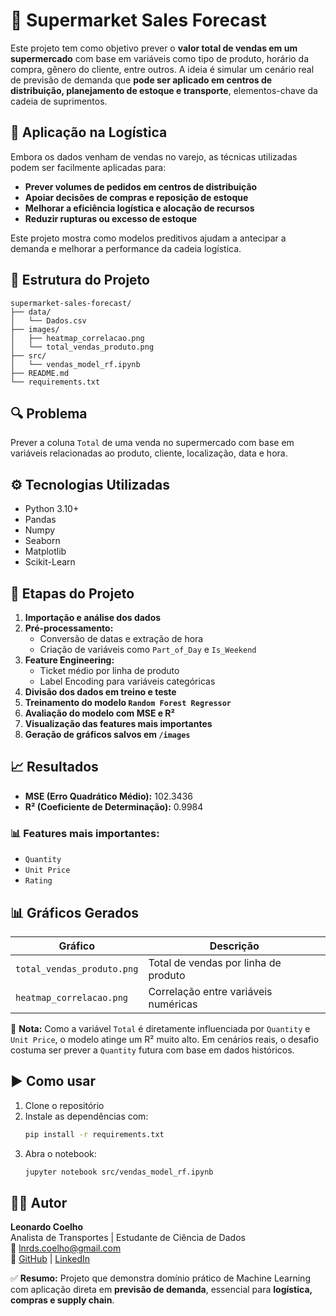 # 🛒 Supermarket Sales Forecast

Este projeto tem como objetivo prever o **valor total de vendas em um supermercado** com base em variáveis como tipo de produto, horário da compra, gênero do cliente, entre outros. A ideia é simular um cenário real de previsão de demanda que **pode ser aplicado em centros de distribuição, planejamento de estoque e transporte**, elementos-chave da cadeia de suprimentos.

## 🎯 Aplicação na Logística

Embora os dados venham de vendas no varejo, as técnicas utilizadas podem ser facilmente aplicadas para:

- **Prever volumes de pedidos em centros de distribuição**
- **Apoiar decisões de compras e reposição de estoque**
- **Melhorar a eficiência logística e alocação de recursos**
- **Reduzir rupturas ou excesso de estoque**

Este projeto mostra como modelos preditivos ajudam a antecipar a demanda e melhorar a performance da cadeia logística.

## 📁 Estrutura do Projeto

```
supermarket-sales-forecast/
├── data/
│   └── Dados.csv
├── images/
│   ├── heatmap_correlacao.png
│   └── total_vendas_produto.png
├── src/
│   └── vendas_model_rf.ipynb
├── README.md
└── requirements.txt
```

## 🔍 Problema

Prever a coluna `Total` de uma venda no supermercado com base em variáveis relacionadas ao produto, cliente, localização, data e hora.

## ⚙️ Tecnologias Utilizadas

- Python 3.10+
- Pandas  
- Numpy  
- Seaborn  
- Matplotlib  
- Scikit-Learn  

## 🚀 Etapas do Projeto

1. **Importação e análise dos dados**
2. **Pré-processamento:**
   - Conversão de datas e extração de hora
   - Criação de variáveis como `Part_of_Day` e `Is_Weekend`
3. **Feature Engineering:**
   - Ticket médio por linha de produto
   - Label Encoding para variáveis categóricas
4. **Divisão dos dados em treino e teste**
5. **Treinamento do modelo `Random Forest Regressor`**
6. **Avaliação do modelo com MSE e R²**
7. **Visualização das features mais importantes**
8. **Geração de gráficos salvos em `/images`**

## 📈 Resultados

- **MSE (Erro Quadrático Médio):** 102.3436  
- **R² (Coeficiente de Determinação):** 0.9984  

### 📊 Features mais importantes:
- `Quantity`
- `Unit Price`
- `Rating`

## 📊 Gráficos Gerados

| Gráfico                        | Descrição                                      |
|-------------------------------|-----------------------------------------------|
| `total_vendas_produto.png`    | Total de vendas por linha de produto          |
| `heatmap_correlacao.png`      | Correlação entre variáveis numéricas          |

🧠 **Nota:** Como a variável `Total` é diretamente influenciada por `Quantity` e `Unit Price`, o modelo atinge um R² muito alto. Em cenários reais, o desafio costuma ser prever a `Quantity` futura com base em dados históricos.

## ▶️ Como usar

1. Clone o repositório  
2. Instale as dependências com:  
   ```bash
   pip install -r requirements.txt
   ```
3. Abra o notebook:  
   ```bash
   jupyter notebook src/vendas_model_rf.ipynb
   ```

## 👨‍💻 Autor

**Leonardo Coelho**  
Analista de Transportes | Estudante de Ciência de Dados  
📧 lnrds.coelho@gmail.com  
🔗 [GitHub](https://github.com/LeonardCoelho) | [LinkedIn](https://linkedin.com/in/leonardcoelho)

✅ **Resumo:** Projeto que demonstra domínio prático de Machine Learning com aplicação direta em **previsão de demanda**, essencial para **logística, compras e supply chain**.
